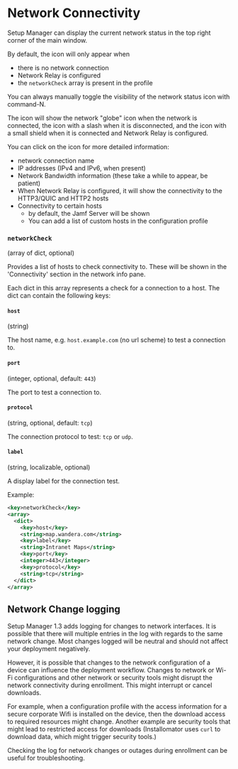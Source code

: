 # Network Connectivity

Setup Manager can display the current network status in the top right corner of the main window.

By default, the icon will only appear when 
- there is no network connection
- Network Relay is configured
- the `networkCheck` array is present in the profile

You can always manually toggle the visibility of the network status icon with command-N.

The icon will show the network "globe" icon when the network is connected, the icon with a slash when it is disconnected, and the icon with a small shield when it is connected and Network Relay is configured.

You can click on the icon for more detailed information:
- network connection name
- IP addresses (IPv4 and IPv6, when present)
- Network Bandwidth information (these take a while to appear, be patient)
- When Network Relay is configured, it will show the connectivity to the HTTP3/QUIC and HTTP2 hosts
- Connectivity to certain hosts
  - by default, the Jamf Server will be shown
  - You can add a list of custom hosts in the configuration profile
  
### `networkCheck`
(array of dict, optional)

Provides a list of hosts to check connectivity to. These will be shown in the 'Connectivity' section in the network info pane.

Each dict in this array represents a check for a connection to a host. The dict can contain the following keys:

#### `host`

(string)

The host name, e.g. `host.example.com` (no url scheme) to test a connection to.

#### `port`

(integer, optional, default: `443`)

The port to test a connection to.

#### `protocol`

(string, optional, default: `tcp`)

The connection protocol to test: `tcp` or `udp`.

#### `label`

(string, localizable, optional)

A display label for the connection test.

Example:

```xml
<key>networkCheck</key>
<array>
  <dict>
    <key>host</key>
    <string>map.wandera.com</string>
    <key>label</key>
    <string>Intranet Maps</string>
    <key>port</key>
    <integer>443</integer>
    <key>protocol</key>
    <string>tcp</string>
  </dict>
</array>
```

## Network Change logging

Setup Manager 1.3 adds logging for changes to network interfaces. It is possible that there will multiple entries in the log with regards to the same network change. Most changes logged will be neutral and should not affect your deployment negatively.

However, it is possible that changes to the network configuration of a device can influence the deployment workflow. Changes to network or Wi-Fi configurations and other network or security tools might disrupt the network connectivity during enrollment. This might interrupt or cancel downloads.

For example, when a configuration profile with the access information for a secure corporate Wifi is installed on the device, then the download access to required resources might change. Another example are security tools that might lead to restricted access for downloads (Installomator uses `curl` to download data, which might trigger security tools.) 

Checking the log for network changes or outages during enrollment can be useful for troubleshooting.
